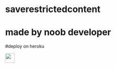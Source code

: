 # saverestrictedcontent
# made by noob developer

 
#deploy on heroku


<a href="https://heroku.com/deploy?template=https://github.com/Adarshpandeyji/saverestrictedrishmrinvisi">
     <img height="30px" src="https://img.shields.io/badge/Deploy%20To%20Heroku-blueviolet?style=for-the-badge&logo=heroku">
  </a>
